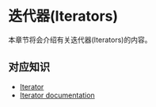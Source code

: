 # 迭代器(Iterators)

本章节将会介绍有关迭代器(Iterators)的内容。

## 对应知识

- [Iterator](https://doc.rust-lang.org/book/ch13-02-iterators.html)
- [Iterator documentation](https://doc.rust-lang.org/stable/std/iter/)
